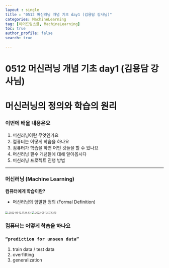 ```yaml
---
layout : single
title : "0512 머신러닝 개념 기초 day1 (김용담 강사님)"
categories: MachineLearning
tag: [이어드림스쿨, MachineLearning]
toc: true
author_profile: false
search: true

---
```




# 0512 머신러닝 개념 기초 day1 (김용담 강사님)

# 머신러닝의 정의와 학습의 원리

### 이번에 배울 내용은요

1. 머신러닝이란 무엇인가요
2. 컴퓨터는 어떻게 학습을 하나요
3. 컴퓨터가 학습을 하면 어떤 것들을 할 수 있나요
4. 머신러닝 필수 개념들에 대해 알아봅시다
5. 머신러닝 프로젝트 진행 방법

---

### 머신러닝 (Machine Learning)

**컴퓨터에게 학습이란?**

- 머신러닝의 엄밀한 정의 (Formal Definition)

<img src="../../images/2022-06-01-0512머신러닝개념기초day1-김용담강사님cca8085340f84046bdfc556a95810157/2022-05-12_17.34.43.png" alt="_2022-05-12_17.34.43" style="zoom:50%;" />

<img src="../../images/2022-06-01-0512머신러닝개념기초day1-김용담강사님cca8085340f84046bdfc556a95810157/2022-05-12_17.43.13.png" alt="_2022-05-12_17.43.13" style="zoom:50%;" />

### 컴퓨터는 어떻게 학습을 하나요

### `“prediction for unseen data”`

1. train data / test data
2. overfitting
3. generalization